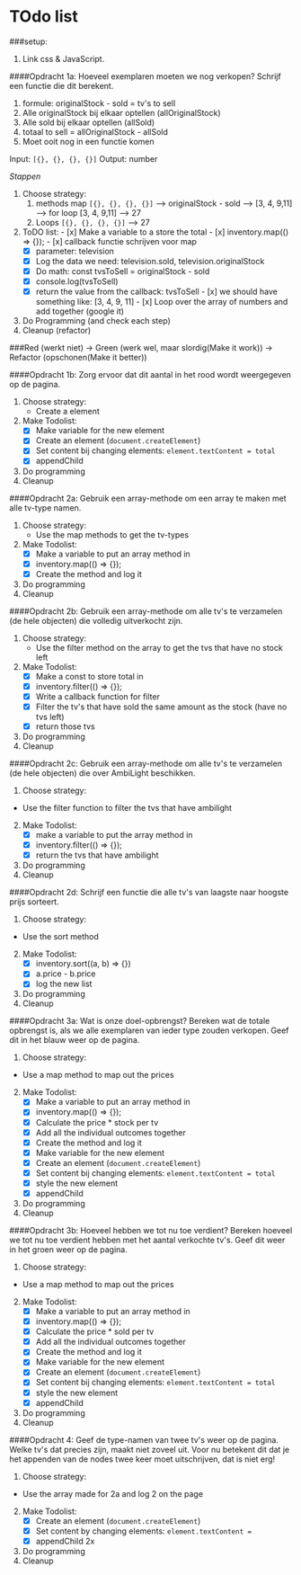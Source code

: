 # TOdo list

###setup:
1. Link css & JavaScript.

####Opdracht 1a:
Hoeveel exemplaren moeten we nog verkopen? Schrijf een functie die dit berekent.

1. formule: originalStock - sold = tv's to sell
2. Alle originalStock bij elkaar optellen (allOriginalStock)
3. Alle sold bij elkaar optellen (allSold)
4. totaal to sell = allOriginalStock - allSold
5. Moet ooit nog in een functie komen

Input: `[{}, {}, {}, {}]`
Output: number

*Stappen*

1. Choose strategy:
    1. methods map `[{}, {}, {}, {}]` --> originalStock - sold --> [3, 4, 9,11] --> for loop [3, 4, 9,11] --> 27 
    2. Loops `[{}, {}, {}, {}]` --> 27
2.    ToDO list:
    - [x] Make a variable to a store the total
    - [x] inventory.map(() => {});
    - [x] callback functie schrijven voor map
        - [x] parameter: television
        - [x] Log the data we need: television.sold, television.originalStock
        - [x] Do math: const tvsToSell = originalStock - sold
        - [x] console.log(tvsToSell)
        - [x] return the value from the callback: tvsToSell
    - [x] we should have something like: [3, 4, 9, 11]
    - [x] Loop over the array of numbers and add together (google it)      
3. Do Programming (and check each step)
4. Cleanup (refactor)

###Red (werkt niet) -> Green (werk wel, maar slordig(Make it work)) -> Refactor (opschonen(Make it better))

####Opdracht 1b: 
Zorg ervoor dat dit aantal in het rood wordt weergegeven op de pagina.

1. Choose strategy:
   - Create a element
2. Make Todolist:
   - [x] Make variable for the new element
   - [x] Create an element (`document.createElement`)
   - [x] Set content bij changing elements: `element.textContent = total`
   - [x] appendChild
3. Do programming
4. Cleanup


####Opdracht 2a: Gebruik een array-methode om een array te maken met alle tv-type namen.
1. Choose strategy:
    - Use the map methods to get the tv-types
2. Make Todolist:
    - [x] Make a variable to put an array method in
    - [x] inventory.map(() => {});  
    - [x] Create the method and log it
3. Do programming
4. Cleanup

####Opdracht 2b: Gebruik een array-methode om alle tv's te verzamelen (de hele objecten) die volledig uitverkocht zijn.
1. Choose strategy:
    - Use the filter method on the array to get the tvs that have no stock left
2. Make Todolist:
    - [x]  Make a const to store total in
    - [x]  inventory.filter(() => {});
    - [x]  Write a callback function for filter
    - [x]  Filter the tv's that have sold the same amount as the stock (have no tvs left)
    - [x]  return those tvs
3. Do programming
4. Cleanup

####Opdracht 2c: Gebruik een array-methode om alle tv's te verzamelen (de hele objecten) die over AmbiLight beschikken.
1. Choose strategy:
-  Use the filter function to filter the tvs that have ambilight
2. Make Todolist:
    - [x]  make a variable to put the array method in
    - [x]  inventory.filter(() => {});
    - [x]  return the tvs that have ambilight
3. Do programming
4. Cleanup

####Opdracht 2d: Schrijf een functie die alle tv's van laagste naar hoogste prijs sorteert.
1. Choose strategy:
-  Use the sort method
2. Make Todolist:
    - [x]  inventory.sort((a, b) => {})
    - [x]  a.price - b.price
    - [x]  log the new list 
3. Do programming
4. Cleanup

####Opdracht 3a: Wat is onze doel-opbrengst? Bereken wat de totale opbrengst is, als we alle exemplaren van ieder type zouden verkopen. Geef dit in het blauw weer op de pagina.
1. Choose strategy:
-  Use a map method to map out the prices
2. Make Todolist:
    - [x] Make a variable to put an array method in
    - [x] inventory.map(() => {});
    - [x] Calculate the price * stock per tv
    - [x] Add all the individual outcomes together 
    - [x] Create the method and log it
    - [x] Make variable for the new element
    - [x] Create an element (`document.createElement`)
    - [x] Set content bij changing elements: `element.textContent = total`
    - [x] style the new element
    - [x] appendChild
3. Do programming
4. Cleanup

####Opdracht 3b: Hoeveel hebben we tot nu toe verdient? Bereken hoeveel we tot nu toe verdient hebben met het aantal verkochte tv's. Geef dit weer in het groen weer op de pagina.
1. Choose strategy:
- Use a map method to map out the prices
2. Make Todolist:
    - [x] Make a variable to put an array method in
    - [x] inventory.map(() => {});
    - [x] Calculate the price * sold per tv
    - [x] Add all the individual outcomes together
    - [x] Create the method and log it
    - [x] Make variable for the new element
    - [x] Create an element (`document.createElement`)
    - [x] Set content bij changing elements: `element.textContent = total`
    - [x] style the new element
    - [x] appendChild
3. Do programming
4. Cleanup

####Opdracht 4: Geef de type-namen van twee tv's weer op de pagina. Welke tv's dat precies zijn, maakt niet zoveel uit. Voor nu betekent dit dat je het appenden van de nodes twee keer moet uitschrijven, dat is niet erg!
1. Choose strategy:
- Use the array made for 2a and log 2 on the page
2. Make Todolist:
    - [x] Create an element (`document.createElement`)
    - [x] Set content by changing elements: `element.textContent =  `
    - [x] appendChild 2x
3. Do programming
4. Cleanup
